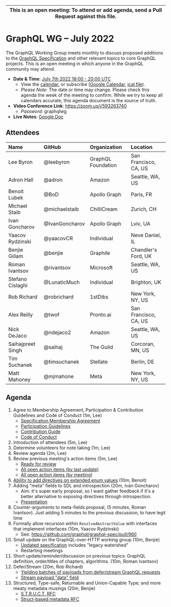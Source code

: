 <!--

Hello! You're welcome to join our working group meeting and add to the agenda
by following these three steps:

   1. Add your name to the list of attendees (in alphabetical order).

      - To respect meeting size, attendees should be relevant to the agenda.
        That means we expect most who join the meeting to participate in
        discussion. If you'd rather just watch, check out our YouTube[1].

      - Please include the organization (or project) you represent, and the
        location (including country code[2]) you expect to be located in during
        the meeting.

      - If you're willing to help take notes, add "✏️" after your name
        (eg. Ada Lovelace ✏). This is hugely helpful!

   2. If relevant, add your topic to the agenda (sorted by expected time).

      - Every agenda item has four parts: 1) the topic, 2) an expected time
        constraint, 3) who's leading the discussion, and 4) a list of any
        relevant links (RFC docs, issues, PRs, presentations, etc). Follow the
        format of existing agenda items.

      - Know what you want to get out of the agenda topic - what feedback do you
        need? What questions do you need answered? Are you looking for consensus
        or just directional feedback?

      - If your topic is a new proposal it's likely an "RFC 0"[3]. The barrier
        of entry for documenting new proposals is intentionally low, writing a
        few sentences about the problem you're trying to solve and the rough
        shape of your proposed solution is normally sufficient.

        You can create a link for this:
          - As an issue against the graphql-wg repo.
          - As a GitHub discussion in the graphql-wg repo.
          - As an RFC document into the rfcs/ folder of the graphql-wg repo.

   3. Review our guidelines and agree to our Spec Membership & CLA.

      - Review and understand our Spec Membership Agreement, Participation &
        Contribution Guidelines, and Code of Conduct. You'll find links to these
        in the first agenda item of every meeting.

      - If this is your first time, our bot will comment on your Pull Request
        with a link to our Spec Membership & CLA. Please follow along and agree
        before your PR is merged.

        Your organization may sign this for all of its members. To set this up,
        please ask operations@graphql.org.

PLEASE TAKE NOTE:

  - By joining this meeting you must agree to the Specification Membership
    Agreement and Code of Conduct.

  - Meetings are recorded and made available on YouTube[1], by joining you
    consent to being recorded.

[1] Youtube: https://www.youtube.com/channel/UCERcwLeheOXp_u61jEXxHMA
[2] Country codes: https://en.wikipedia.org/wiki/List_of_ISO_3166_country_codes#Current_ISO_3166_country_codes
[3] RFC stages: https://github.com/graphql/graphql-spec/blob/main/CONTRIBUTING.md#rfc-contribution-stages

-->

| This is an open meeting: To attend or add agenda, send a Pull Request against this file. |
| --- |


# GraphQL WG – July 2022

The GraphQL Working Group meets monthly to discuss proposed additions to the
[GraphQL Specification][] and other relevant topics to core GraphQL projects.
This is an open meeting in which anyone in the GraphQL community may attend.

- **Date & Time**: [July 7th 2022 18:00 - 20:00 UTC](https://www.timeanddate.com/worldclock/meetingdetails.html?year=2022&month=7&day=7&hour=18&min=0&sec=0&p1=224&p2=179&p3=136&p4=268&p5=367&p6=438&p7=240&iv=0)
  - View the [calendar][], or subscribe ([Google Calendar][], [ical file][]).
  - *Please Note:* The date or time may change. Please check this agenda the
    week of the meeting to confirm. While we try to keep all calendars accurate,
    this agenda document is the source of truth.
- **Video Conference Link**: https://zoom.us/j/593263740
  - *Password:* graphqlwg
- **Live Notes**: [Google Doc](about:blank)

[GraphQL Specification]: https://github.com/graphql/graphql-spec
[calendar]: https://calendar.google.com/calendar/embed?src=linuxfoundation.org_ik79t9uuj2p32i3r203dgv5mo8%40group.calendar.google.com
[Google Calendar]: https://calendar.google.com/calendar?cid=bGludXhmb3VuZGF0aW9uLm9yZ19pazc5dDl1dWoycDMyaTNyMjAzZGd2NW1vOEBncm91cC5jYWxlbmRhci5nb29nbGUuY29t
[ical file]: https://calendar.google.com/calendar/ical/linuxfoundation.org_ik79t9uuj2p32i3r203dgv5mo8%40group.calendar.google.com/public/basic.ics


## Attendees

| Name               | GitHub          | Organization       | Location
| :----------------- | :-------------- | :----------------- | :-----------------
| Lee Byron          | @leebyron       | GraphQL Foundation | San Francisco, CA, US
| Adron Hall         | @adron          | Amazon             | Seattle, WA, US
| Benoit Lubek       | @BoD            | Apollo Graph       | Paris, FR
| Michael Staib      | @michaelstaib   | ChilliCream        | Zurich, CH
| Ivan Goncharov     | @IvanGoncharov  | Apollo Graph       | Lviv, UA
| Yaacov Rydzinski   | @yaacovCR       | Individual         | Neve Daniel, IL
| Benjie Gillam      | @benjie         | Graphile           | Chandler's Ford, UK
| Roman Ivantsov     | @rivantsov      | Microsoft          | Seattle, WA, US
| Stefano Cislaghi   | @LunaticMuch    | Individual         | Brighton, UK
| Rob Richard        | @robrichard     | 1stDibs            | New York, NY, US
| Alex Reilly        | @twof           | Pronto.ai          | San Francisco, CA, US
| Nick DeJaco        | @ndejaco2       | Amazon             | Seattle, WA, US
| Saihajpreet Singh  | @saihaj         | The Guild          | Corcoran, MN, US
| Tim Suchanek       | @timsuchanek    | Stellate           | Berlin, DE
| Matt Mahoney       | @mjmahone       | Meta               | New York, NY, US 

## Agenda

1. Agree to Membership Agreement, Participation & Contribution Guidelines and Code of Conduct (1m, Lee)
   - [Specification Membership Agreement](https://github.com/graphql/foundation)
   - [Participation Guidelines](https://github.com/graphql/graphql-wg#participation-guidelines)
   - [Contribution Guide](https://github.com/graphql/graphql-spec/blob/main/CONTRIBUTING.md)
   - [Code of Conduct](https://github.com/graphql/foundation/blob/master/CODE-OF-CONDUCT.md)
1. Introduction of attendees (5m, Lee)
1. Determine volunteers for note taking (1m, Lee)
1. Review agenda (2m, Lee)
1. Review previous meeting's action items (5m, Lee)
   - [Ready for review](https://github.com/graphql/graphql-wg/issues?q=is%3Aissue+is%3Aopen+label%3A%22Ready+for+review+%F0%9F%99%8C%22+sort%3Aupdated-desc)
   - [All open action items (by last update)](https://github.com/graphql/graphql-wg/issues?q=is%3Aissue+is%3Aopen+label%3A%22Action+item+%3Aclapper%3A%22+sort%3Aupdated-desc)
   - [All open action items (by meeting)](https://github.com/graphql/graphql-wg/projects?query=is%3Aopen+sort%3Aname-asc)
1. [Ability to add directives on extended enum values](https://github.com/graphql/graphql-spec/issues/952) (10m, Benoit)
1. Adding "meta" fields to SDL and introspection (20m, Ivan Goncharov)
   - Aim: it's super early proposal, so I want gather feedback if it's a better alternative to exposing directives through introspection.
   - [Presentation](https://docs.google.com/presentation/d/1qGc2rZKeim699tT-2G1xDESZP3Kd6tvj9V27tQfyJhg/edit#slide=id.ge9d8d484d6_0_5)
1. Counter-arguments to meta-fields proposal, (5 minutes, Roman Ivantsov). Just adding 5 minutes to the previous discussion, to have legit time
1. Formally allow recursion within `ResolveAbstractValue` with interfaces that implement interfaces (10m, Yaacov Rydzinski)
   - See: https://github.com/graphql/graphql-spec/pull/960
1. Small update on the GraphQL-over-HTTP working group (10m, Benjie)
   - [Updated specification](https://github.com/benjie/graphql-over-http/blob/benjie-edits/spec/GraphQLOverHTTP.md) includes "legacy watershed"
   - Restarting meetings
1. Short update/reminder/discussion on previous topics: GraphQL definition, order/titles of chapters, algorithms. (10m, Roman Ivantsov) 
1. Defer/Stream (20m, Rob Richard)
   - [Yielding batches of payloads from defer/stream GraphQL requests](https://github.com/robrichard/defer-stream-wg/discussions/41)
   - [Stream payload "data" field](https://github.com/robrichard/defer-stream-wg/discussions/42)
1. Structured, Type-safe, Returnable and Union-Capable Type; and more meaty metadata musings (20m, Benjie)
   - [S.T.R.U.C.T. RFC](https://github.com/graphql/graphql-wg/pull/1035)
   - [Struct-based metadata RFC](https://github.com/graphql/graphql-wg/pull/1036)
